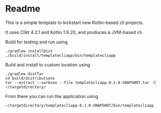 # Readme
This is a simple template to kickstart new Kotlin-based cli projects.

It uses Clikt 4.2.1 and Kotlin 1.9.20, and produces a JVM-based cli.

Build for testing and run using
```shell
./gradlew installDist
./build/install/templatecliapp/bin/templatecliapp
```

Build and install to custom location using
```shell
./gradlew distTar
cd build/distributions
tar --extract --verbose --file templatecliapp-0.1.0-SNAPSHOT.tar -C ~/targetdirectory/
```

From there you can run the application using 
```shell
~/targetdirectory/templatecliapp-0.1.0-SNAPSHOT/bin/templatecliapp
```
